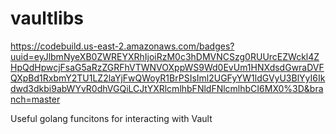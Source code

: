 # vaultlibs

https://codebuild.us-east-2.amazonaws.com/badges?uuid=eyJlbmNyeXB0ZWREYXRhIjoiRzM0c3hDMVNCSzg0RUUrcEZWckl4ZHpQdHpwcjFsaG5aRzZGRFhVTWNVOXppWS9Wd0EvUm1HNXdsdGwraDVFQXpBd1RxbmY2TU1LZ2laYjFwQWoyR1BrPSIsIml2UGFyYW1ldGVyU3BlYyI6Ikdwd3dkbi9abWYvR0dhVGQiLCJtYXRlcmlhbFNldFNlcmlhbCI6MX0%3D&branch=master

Useful golang funcitons for interacting with Vault
